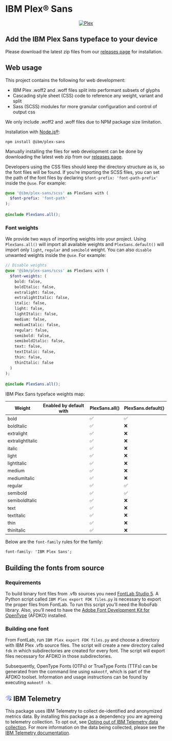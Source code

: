 # IBM Plex® Sans

<p align="center">
  <a href="https://www.ibm.com/plex/">
    <img alt="Plex" src="https://i.imgur.com/yB9xz60.jpg" />
  </a>
</p>

## Add the IBM Plex Sans typeface to your device

Please download the latest zip files from our [releases page](https://github.com/IBM/plex/releases) for installation.

## Web usage

This project contains the following for web development:

- IBM Plex .woff2 and .woff files split into performant subsets of glyphs
- Cascading style sheet (CSS) code to reference any weight, variant and split
- Sass (SCSS) modules for more granular configuration and control of output css

We only include .woff2 and .woff files due to NPM package size limitation.

Installation with [Node.js®](https://nodejs.org/en/):

```
npm install @ibm/plex-sans
```

Manually installing the files for web development can be done by downloading the latest web zip from our [releases page](https://github.com/IBM/plex/releases).

Developers using the CSS files should keep the directory structure as is, so the font files will be found. If you’re importing the SCSS files, you can set the path of the font files by declaring `$font-prefix: 'font-path-prefix'` inside the `@use`. For example:

```scss
@use '@ibm/plex-sans/scss' as PlexSans with (
  $font-prefix: 'font-path'
);

@include PlexSans.all();
```

### Font weights

We provide two ways of importing weights into your project. Using `PlexSans.all()` will import all available weights and `PlexSans.default()` will import only `light`, `regular` and `semibold` weight. You can also `disable` unwanted weights inside the `@use`. For example:

```scss
// Disable weights
@use '@ibm/plex-sans/scss' as PlexSans with (
  $font-weights: (
    bold: false,
    boldItalic: false,
    extralight: false,
    extralightItalic: false,
    italic: false,
    light: false,
    lightItalic: false,
    medium: false,
    mediumItalic: false,
    regular: false,
    semibold: false,
    semiboldItalic: false,
    text: false,
    textItalic: false,
    thin: false,
    thinItalic: false
  )
);

@include PlexSans.all();
```

IBM Plex Sans typeface weights map:

| Weight           | Enabled by default with | PlexSans.all() | PlexSans.default() |
| ---------------- | ----------------------- | -------------- | ------------------ |
| bold             |                         | ✅             | ✅                 |
| boldItalic       |                         | ✅             | ❌                 |
| extralight       |                         | ✅             | ❌                 |
| extralightItalic |                         | ✅             | ❌                 |
| italic           |                         | ✅             | ❌                 |
| light            |                         | ✅             | ❌                 |
| lightItalic      |                         | ✅             | ❌                 |
| medium           |                         | ✅             | ❌                 |
| mediumItalic     |                         | ✅             | ❌                 |
| regular          |                         | ✅             | ✅                 |
| semibold         |                         | ✅             | ✅                 |
| semiboldItalic   |                         | ✅             | ❌                 |
| text             |                         | ✅             | ❌                 |
| textItalic       |                         | ✅             | ❌                 |
| thin             |                         | ✅             | ❌                 |
| thinItalic       |                         | ✅             | ❌                 |

Below are the `font-family` rules for the family:

```css
font-family: 'IBM Plex Sans';
```

## Building the fonts from source

### Requirements

To build binary font files from .vfb sources you need [FontLab Studio 5](https://www.fontlab.com). A Python script called `IBM Plex export FDK files.py` is necessary to export the proper files from FontLab. To run this script you’ll need the RoboFab library. Also, you’ll need to have the [Adobe Font Development Kit for OpenType](http://www.adobe.com/devnet/opentype/afdko.html) (AFDKO) installed.

### Building one font

From FontLab, run `IBM Plex export FDK files.py` and choose a directory with IBM Plex .vfb source files. The script will create a new directory called `fdk` in which subdirectories are created for every font. The script will export files necessary for AFDKO in those subdirectories.

Subsequently, OpenType Fonts (OTFs) or TrueType Fonts (TTFs) can be generated from the command line using `makeotf`, which is part of the AFDKO toolset. Information and usage instructions can be found by executing `makeotf -h`.

## <picture><source height="20" width="20" media="(prefers-color-scheme: dark)" srcset="https://raw.githubusercontent.com/ibm-telemetry/telemetry-js/main/docs/images/ibm-telemetry-dark.svg"><source height="20" width="20" media="(prefers-color-scheme: light)" srcset="https://raw.githubusercontent.com/ibm-telemetry/telemetry-js/main/docs/images/ibm-telemetry-light.svg"><img height="20" width="20" alt="IBM Telemetry" src="https://raw.githubusercontent.com/ibm-telemetry/telemetry-js/main/docs/images/ibm-telemetry-light.svg"></picture> IBM Telemetry

This package uses IBM Telemetry to collect de-identified and anonymized metrics data. By installing
this package as a dependency you are agreeing to telemetry collection. To opt out, see
[Opting out of IBM Telemetry data collection](https://github.com/ibm-telemetry/telemetry-js/tree/main#opting-out-of-ibm-telemetry-data-collection).
For more information on the data being collected, please see the
[IBM Telemetry documentation](https://github.com/ibm-telemetry/telemetry-js/tree/main#ibm-telemetry-collection-basics).

